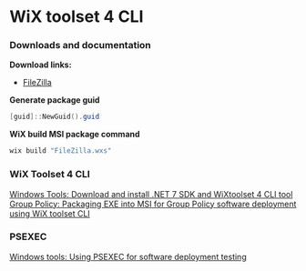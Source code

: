 # WiX toolset 4 CLI
### Downloads and documentation
<b>Download links:</b> <br />
* [FileZilla](https://filezilla-project.org/download.php?platform=win64)

<b>Generate package guid</b>
```powershell
[guid]::NewGuid().guid
```

<b>WiX build MSI package command</b>
```powershell
wix build "FileZilla.wxs"
```

### WiX Toolset 4 CLI <br />
[Windows Tools: Download and install .NET 7 SDK and WiXtoolset 4 CLI tool](https://youtu.be/ukrIlmadTjw) <br />
[Group Policy: Packaging EXE into MSI for Group Policy software deployment using WiX toolset CLI](https://youtu.be/pZ42XS2Ucsg) <br />

### PSEXEC
[Windows tools: Using PSEXEC for software deployment testing](https://youtu.be/9ywdTna_TLc) <br />